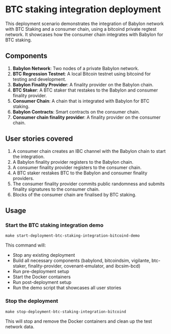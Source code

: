 # BTC staking integration deployment

This deployment scenario demonstrates the integration of Babylon network with
BTC Staking and a consumer chain, using a bitcoind private regtest network.
It showcases how the consumer chain integrates with Babylon for BTC staking.

## Components

1. **Babylon Network**: Two nodes of a private Babylon network.
2. **BTC Regression Testnet**: A local Bitcoin testnet using bitcoind for
   testing and development.
3. **Babylon Finality Provider**: A finality provider on the Babylon chain.
4. **BTC Staker**: A BTC staker that restakes to the Babylon and consumer
   finality provider.
5. **Consumer Chain**: A chain that is integrated with Babylon for BTC staking.
6. **Babylon Contracts**: Smart contracts on the consumer chain.
7. **Consumer chain finality provider**: A finality provider on the consumer
   chain.

## User stories covered

1. A consumer chain creates an IBC channel with the Babylon chain to start the
   integration.
2. A Babylon finality provider registers to the Babylon chain.
3. A consumer finality provider registers to the consumer chain.
4. A BTC staker restakes BTC to the Babylon and consumer finality providers.
5. The consumer finality provider commits public randomness and submits finality
   signatures to the consumer chain.
6. Blocks of the consumer chain are finalised by BTC staking.

## Usage

### Start the BTC staking integration demo

```shell
make start-deployment-btc-staking-integration-bitcoind-demo
```

This command will:

- Stop any existing deployment
- Build all necessary components (babylond, bitcoindsim, vigilante, btc-staker,
    finality-provider, covenant-emulator, and ibcsim-bcd)
- Run pre-deployment setup
- Start the Docker containers
- Run post-deployment setup
- Run the demo script that showcases all user stories

### Stop the deployment

```shell
make stop-deployment-btc-staking-integration-bitcoind
```

This will stop and remove the Docker containers and clean up the test network
data.

